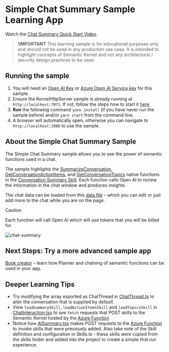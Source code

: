 # Simple Chat Summary Sample Learning App

Watch the [Chat Summary Quick Start Video](https://aka.ms/SK-Samples-SimChat-Video).

> **!IMPORTANT**
> This learning sample is for educational purposes only and should not be used in any
> production use case. It is intended to highlight concepts of Semantic Kernel and not
> any architectural / security design practices to be used.

## Running the sample

1. You will need an [Open AI Key](https://platform.openai.com/account/api-keys) or
   [Azure Open AI Service key](https://learn.microsoft.com/azure/cognitive-services/openai/quickstart)
   for this sample.
2. Ensure the KernelHttpServer sample is already running at `http://localhost:7071`. If not, follow the steps
   how to start it [here](../../dotnet/KernelHttpServer/README.md).
3. **Run** the following command `yarn install` (if you have never run the sample before)
   and/or `yarn start` from the command line.
4. A browser will automatically open, otherwise you can navigate to `http://localhost:3000` to use the sample.

## About the Simple Chat Summary Sample

The Simple Chat Summary sample allows you to see the power of semantic functions used in a chat.

The sample highlights the [SummarizeConversation](../../../dotnet/src/SemanticKernel/CoreSkills/SemanticFunctionConstants.cs#377), [GetConversationActionItems](../../../dotnet/src/SemanticKernel/CoreSkills/SemanticFunctionConstants.cs#390), and [GetConversationTopics](../../../dotnet/src/SemanticKernel/CoreSkills/SemanticFunctionConstants.cs#433)
native functions in the [Conversation Summary Skill](../../../dotnet/src/SemanticKernel/CoreSkills/ConversationSummarySkill.cs).
Each function calls Open AI to review the information in the chat window and produces insights.

The chat data can be loaded from this [data file](src/components/chat/ChatThread.ts) – which you
can edit or just add more to the chat while you are on the page.

> [!CAUTION]
> Each function will call Open AI which will use tokens that you will be billed for.

![chat-summary](https://user-images.githubusercontent.com/5111035/219096864-d5a42d13-7106-4d34-a084-f1db055f6686.gif)

## Next Steps: Try a more advanced sample app

[Book creator](../book-creator-webapp-react/README.md) – learn how Planner and chaining
of semantic functions can be used in your app.

## Deeper Learning Tips

-   Try modifying the array exported as ChatThread in
    [ChatThread.ts](src/components/chat/ChatThread.ts)
    to alter the conversation that is supplied by default.
-   View `loadSummarySkill`, `loadActionItemsSkill` and `loadTopicsSkill` in
    [ChatInteraction.tsx](src/components/chat/ChatInteraction.tsx)
    to see `fetch` requests that POST skills to the Semantic Kernel hosted by the
    [Azure Function](../../dotnet/KernelHttpServer/SemanticKernelEndpoint.cs)
-   Notice how [AISummary.tsx](src/components/AISummary.tsx) makes POST requests
    to the [Azure Function](../../dotnet/KernelHttpServer/SemanticKernelEndpoint.cs) to
    invoke skills that were previously added. Also take note of the Skill
    definition and configuration in Skills.ts - these skills were copied from the
    skills folder and added into the project to create a simple first run experience.
